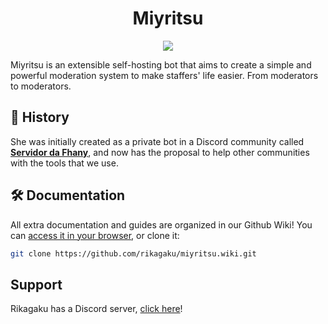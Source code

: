 <h1 align="center"> Miyritsu </h1>

<!-- Badges, about the GitHub repository itself -->
<p align="center">
<a href="LICENSE"><img src="https://img.shields.io/badge/license-AGPL%20v3-blue.svg"></a>
</p>

Miyritsu is an extensible self-hosting bot that aims to create a simple and powerful moderation system to make staffers' life easier. From moderators to moderators.

## 📝 History
She was initially created as a private bot in a Discord community called [**Servidor da Fhany**](https://discord.com/invite/fhany), and now has the proposal to help other communities with the tools that we use.

## 🛠️ Documentation
All extra documentation and guides are organized in our Github Wiki! You can [access it in your browser](https://github.com/rikagaku/miyritsu/wiki), or clone it:
```bash
git clone https://github.com/rikagaku/miyritsu.wiki.git
```

## Support
Rikagaku has a Discord server, [click here](https://discord.gg/XqAakRawbA)!
